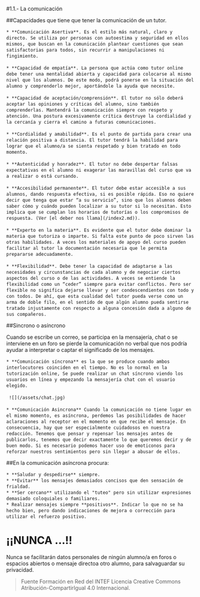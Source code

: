 #1.1.- La comunicación

##Capacidades que tiene que tener la comunicación de un tutor.

    * **Comunicación Asertiva**. Es el estilo más natural, claro y directo. Se utiliza por personas con autoestima y seguridad en ellos mismos, que buscan en la comunicación plantear cuestiones que sean satisfactorias para todos, sin recurrir a manipulaciones ni fingimiento.

    * **Capacidad de empatía**. La persona que actúa como tutor online debe tener una mentalidad abierta y capacidad para colocarse al mismo nivel que los alumnos. De este modo, podrá ponerse en la situación del alumno y comprenderlo mejor, aportándole la ayuda que necesite.

    * **Capacidad de aceptación/comprensión**. El tutor no sólo deberá aceptar las opiniones y críticas del alumno, sino también comprenderlas. Mantendrá la comunicación siempre con respeto y atención. Una postura excesivamente crítica destruye la cordialidad y la cercanía y cierra el camino a futuras comunicaciones.

    * **Cordialidad y amabilidad**. Es el punto de partida para crear una relación positiva a distancia. El tutor tendrá la habilidad para lograr que el alumno/a se sienta respetado y bien tratado en todo momento.

    * **Autenticidad y honradez**. El tutor no debe despertar falsas expectativas en el alumno ni exagerar las maravillas del curso que va a realizar o está cursando.

    * **Accesibilidad permanente**. El tutor debe estar accesible a sus alumnos, dando respuesta efectiva, si es posible rápida. Eso no quiere decir que tenga que estar “a su servicio”, sino que los alumnos deben saber cómo y cuándo pueden localizar a su tutor si lo necesitan. Esto implica que se cumplan los horarios de tutorías o los compromisos de respuesta. (Ver [el deber nos llama](/index2.md)).

    * **Experto en la materia**. Es evidente que el tutor debe dominar la materia que tutoriza o imparte. Si falta este punto de poco sirven las otras habilidades. A veces los materiales de apoyo del curso pueden facilitar al tutor la documentación necesaria que le permita prepararse adecuadamente.

    * **Flexibilidad**. Debe tener la capacidad de adaptarse a las necesidades y circunstancias de cada alumno y de negociar ciertos aspectos del curso o de las actividades. A veces se entiende la flexibilidad como un “ceder” siempre para evitar conflictos. Pero ser flexible no significa dejarse llevar y ser condescendientes con todo y con todos. De ahí, que esta cualidad del tutor pueda verse como un arma de doble filo, en el sentido de que algún alumno pueda sentirse tratado injustamente con respecto a alguna concesión dada a alguno de sus compañeros. 

##Sincrono o asíncrono

Cuando se escribe un correo, se participa en la mensajería, chat o se interviene en un foro se pierde la comunicación no verbal que nos podría ayudar a interpretar o captar el significado de los mensajes.

    * **Comunicación síncrona** es la que se produce cuando ambos interlocutores coinciden en el tiempo. No es lo normal en la tutorización online, Se puede realizar un chat síncrono viendo los usuarios en línea y empezando la mensajería chat con el usuario elegido.
    
     ![](/assets/chat.jpg) 
    
    * **Comunicación Asincrona** Cuando la comunicación no tiene lugar en el mismo momento, es asíncrona, perdemos las posibilidades de hacer aclaraciones al receptor en el momento en que recibe el mensaje. En consecuencia, hay que ser especialmente cuidadosos en nuestra redacción. Tenemos que pensar y repensar los mensajes antes de publicarlos, tenemos que decir exactamente lo que queremos decir y de buen modo. Si es necesario podemos hacer uso de emoticonos para reforzar nuestros sentimientos pero sin llegar a abusar de ellos. 
    
##En la comunicación asíncrona procura:

    * **Saludar y despedirse** siempre.
    * **Evitar** los mensajes demasiados concisos que den sensación de frialdad.
    * **Ser cercano** utilizando el "tuteo" pero sin utilizar expresiones demasiado coloquiales o familiares.
    * Realizar mensajes siempre **positivos**. Indicar lo que no se ha hecho bien, pero dando indicaciones de mejora o corrección para utilizar el refuerzo positivo.

# ¡¡NUNCA ...!!
Nunca se facilitarán datos personales de ningún alumno/a en foros o espacios abiertos o mensaje directoa otro alumno, para salvaguardar su privacidad.
    

>Fuente Formación en Red del INTEF
Licencia Creative Commons Atribución-CompartirIgual 4.0 Internacional.